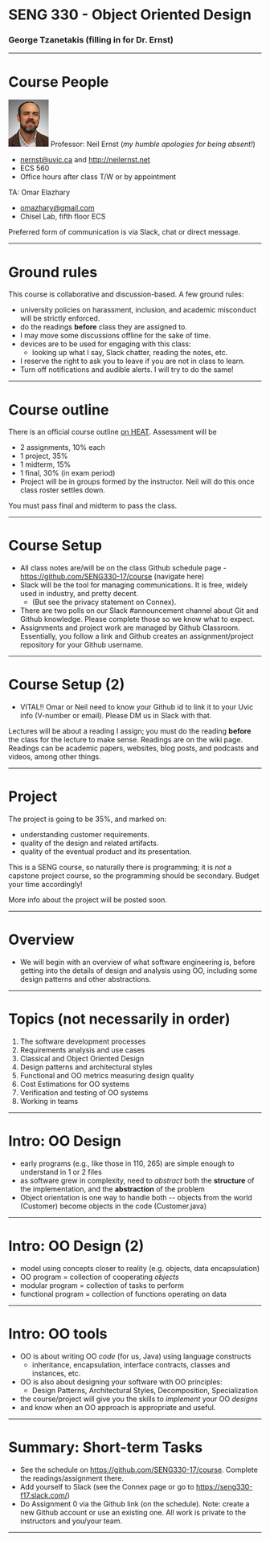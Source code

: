 # SENG 330 - Object Oriented Design
### George Tzanetakis (filling in for Dr. Ernst)
<!-- page_number: true -->
<!-- footer: (c) 2017 Neil Ernst  -->

---

# Course People
![neil](./neil-portrait.png) Professor: Neil Ernst 
(*my humble apologies for being absent!*)
* nernst@uvic.ca and http://neilernst.net 
* ECS 560
* Office hours after class T/W or by appointment

TA: Omar Elazhary
* omazhary@gmail.com
* Chisel Lab, fifth floor ECS

Preferred form of communication is via Slack, chat or direct message.

---


# Ground rules

This course is collaborative and discussion-based. A few ground rules:
* university policies on harassment, inclusion, and academic misconduct will be strictly enforced.
* do the readings **before** class they are assigned to.
* I may move some discussions offline for the sake of time.
* devices are to be used for engaging with this class: 
 	* looking up what I say, Slack chatter, reading the notes, etc. 
* I reserve the right to ask you to leave if you are not in class to learn.
* Turn off notifications and audible alerts. I will try to do the same!

---

# Course outline
There is an official course outline [on HEAT](https://heat.csc.uvic.ca/coview/outline/2017/Fall/SENG/330). Assessment will be 
* 2 assignments, 10% each
* 1 project, 35%
* 1 midterm, 15%
* 1 final, 30% (in exam period)
* Project will be in groups formed by the instructor. Neil will do this once class roster settles down.

You must pass final and midterm to pass the class.

---
# Course Setup

* All class notes are/will be on the class Github schedule page - https://github.com/SENG330-17/course (navigate here)
* Slack will be the tool for managing communications. It is free, widely used in industry, and pretty decent.
  * (But see the privacy statement on Connex).
* There are two polls on our Slack #announcement channel about Git and Github knowledge. Please complete those so we know what to expect.
* Assignments and project work are managed by Github Classroom. Essentially, you follow a link and Github creates an assignment/project repository for your Github username.

---
# Course Setup (2)
* VITAL!! Omar or Neil need to know your Github id to link it to your Uvic info (V-number or email). Please DM us in Slack with that.

Lectures will be about a reading I assign; you must do the reading **before** the class for the lecture to make sense. Readings are on the wiki page. Readings can be academic papers, websites, blog posts, and podcasts and videos, among other things.

---

# Project
The project is going to be 35%, and marked on:
* understanding customer requirements.
* quality of the design and related artifacts.
* quality of the eventual product and its presentation.

This is a SENG course, so naturally there is programming; it is *not* a capstone project course, so the programming should be secondary. Budget your time accordingly!

More info about the project will be posted soon.


---

# Overview
* We will begin with an overview of what software engineering is, before getting into the details of design and analysis using OO, including some design patterns and other abstractions.

---
# Topics (not necessarily in order)
1. The software development processes
2. Requirements analysis and use cases
3. Classical and Object Oriented Design
4. Design patterns and architectural styles
5. Functional and OO metrics measuring design quality
6. Cost Estimations for OO systems
7. Verification and testing of OO systems
8. Working in teams

--- 

# Intro: OO Design
* early programs (e.g., like those in 110, 265) are simple enough to understand in 1 or 2 files
* as software grew in complexity, need to *abstract* both the **structure** of the implementation, and the **abstraction** of the problem
* Object orientation is one way to handle both -- objects from the world (Customer) become objects in the code (Customer.java)

---

# Intro: OO Design (2)
* model using concepts closer to reality (e.g. objects, data encapsulation)
* OO program = collection of cooperating *objects*
* modular program = collection of tasks to perform
* functional program = collection of functions operating on data
---

# Intro: OO tools
* OO is about writing OO *code* (for us, Java) using language constructs 
	* inheritance, encapsulation, interface contracts, classes and instances, etc.
* OO is also about designing your software with OO principles:
	 * Design Patterns, Architectural Styles, Decomposition,  Specialization
* the course/project will give you the skills to *implement* your OO *designs*
* and know when an OO approach is appropriate and useful.
---

# Summary: Short-term Tasks
* See the schedule on https://github.com/SENG330-17/course. Complete the readings/assignment there.
* Add yourself to Slack (see the Connex page or go to https://seng330-f17.slack.com/)
* Do Assignment 0 via the Github link (on the schedule). Note: create a new Github account or use an existing one. All work is private to the instructors and you/your team.
---


